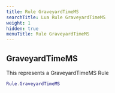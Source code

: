 ```yaml
---
title: Rule GraveyardTimeMS
searchTitle: Lua Rule GraveyardTimeMS
weight: 1
hidden: true
menuTitle: Rule GraveyardTimeMS
---
```

## GraveyardTimeMS

This represents a GraveyardTimeMS Rule
```lua
Rule.GraveyardTimeMS
```